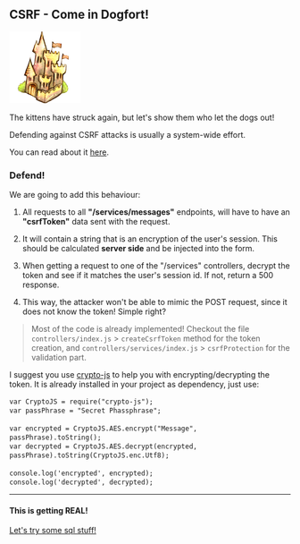 CSRF - Come in Dogfort!
-----------------------
![image](img/Castle.png)

The kittens have struck again, but let's show them who let the dogs out!

Defending against CSRF attacks is usually a system-wide effort.

You can read about it [here]("https://www.owasp.org/index.php/Cross-Site_Request_Forgery_(CSRF)_Prevention_Cheat_Sheet").

### Defend!

We are going to add this behaviour:

1. All requests to all **"/services/messages"** endpoints, will have to have an **"csrfToken"** data sent with the request.

2. It will contain a string that is an encryption of the user's session. This should be calculated **server side** and be injected into the form.

3. When getting a request to one of the "/services" controllers, decrypt the token and see if it matches the user's session id. If not, return a 500 response.

4. This way, the attacker won't be able to mimic the POST request, since it does not know the token! Simple right?

> Most of the code is already implemented! Checkout the file `controllers/index.js` > `createCsrfToken` method for the token creation, and `controllers/services/index.js` > `csrfProtection` for the validation part.

I suggest you use [crypto-js](https://www.npmjs.org/package/crypto-js) to help you with encrypting/decrypting the token. It is already installed in your project as dependency, just use: 

```
var CryptoJS = require("crypto-js");
var passPhrase = "Secret Phassphrase";

var encrypted = CryptoJS.AES.encrypt("Message", passPhrase).toString();
var decrypted = CryptoJS.AES.decrypt(encrypted, passPhrase).toString(CryptoJS.enc.Utf8);

console.log('encrypted', encrypted);
console.log('decrypted', decrypted);
```


- - - 
#### This is getting REAL!
[Let's try some sql stuff!](10-SQLI.md)
